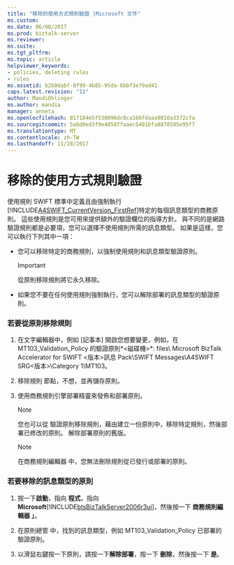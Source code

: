 ```yaml
---
title: "移除的使用方式規則驗證 |Microsoft 文件"
ms.custom: 
ms.date: 06/08/2017
ms.prod: biztalk-server
ms.reviewer: 
ms.suite: 
ms.tgt_pltfrm: 
ms.topic: article
helpviewer_keywords:
- policies, deleting rules
- rules
ms.assetid: b2b0dabf-8f99-4b85-95da-6bbf3e79ad41
caps.latest.revision: "11"
author: MandiOhlinger
ms.author: mandia
manager: anneta
ms.openlocfilehash: 017184e5f530096dc0ca166fdaaa9810a3372cfa
ms.sourcegitcommit: 5abd0ed3f9e4858ffaaec5481bfa8878595e95f7
ms.translationtype: MT
ms.contentlocale: zh-TW
ms.lasthandoff: 11/28/2017
---
```

# <a name="removing-usage-rule-validation"></a>移除的使用方式規則驗證
使用規則 SWIFT 標準中定義且由強制執行[!INCLUDE[A4SWIFT_CurrentVersion_FirstRef](../../includes/a4swift-currentversion-firstref-md.md)]特定的每個訊息類型的商務原則。 這些使用規則是您可用來提供額外的驗證欄位的指導方針。 與不同的是網路驗證規則都是必要項，您可以選擇不使用規則所需的訊息類型。 如果是這樣，您可以執行下列其中一項：  
  
-   您可以移除特定的商務規則，以強制使用規則和訊息類型驗證原則。  
  
    > [!IMPORTANT]
    >  從原則移除規則將它永久移除。  
  
-   如果您不要在任何使用規則強制執行，您可以解除部署的訊息類型的驗證原則。  
  
### <a name="to-remove-a-rule-from-a-policy"></a>若要從原則移除規則  
  
1.  在文字編輯器中，例如 [記事本] 開啟您想要變更，例如，在 MT103_Validation_Policy 的驗證原則*\<磁碟機\>*: files\ Microsoft BizTalk Accelerator for SWIFT \<版本\>訊息 Pack\SWIFT Messages\A4SWIFT SRG\<版本\>\Category 1\MT103。  
  
2.  移除規則 節點，不想，並再儲存原則。  
  
3.  使用商務規則引擎部署精靈來發佈和部署原則。  
  
    > [!NOTE]
    >  您也可以從 驗證原則移除規則，藉由建立一份原則中，移除特定規則，然後部署已修改的原則。 解除部署原則的舊版。  
  
    > [!NOTE]
    >  在商務規則編輯器 中，您無法刪除規則從已發行或部署的原則。  
  
### <a name="to-remove-the-policy-for-a-message-type"></a>若要移除的訊息類型的原則  
  
1.  按一下**啟動**，指向 **程式**，指向  **Microsoft**[!INCLUDE[btsBizTalkServer2006r3ui](../../includes/btsbiztalkserver2006r3ui-md.md)]，然後按一下 **商務規則編輯器 」**。  
  
2.  在原則總管 中，找到的訊息類型，例如 MT103_Validation_Policy 已部署的驗證原則。  
  
3.  以滑鼠右鍵按一下原則，請按一下**解除部署**，按一下 **刪除**，然後按一下 **是**。